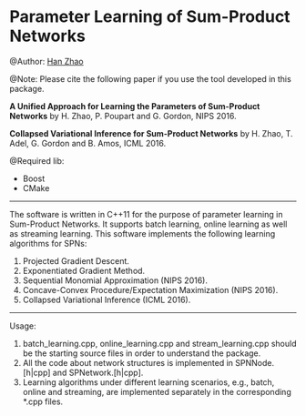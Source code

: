 # Parameter Learning of Sum-Product Networks

@Author: [Han Zhao](http://www.cs.cmu.edu/~hzhao1/)

@Note: Please cite the following paper if you use the tool developed in this package.

**A Unified Approach for Learning the Parameters of Sum-Product Networks**
by H. Zhao, P. Poupart and G. Gordon, NIPS 2016.

**Collapsed Variational Inference for Sum-Product Networks**
by H. Zhao, T. Adel, G. Gordon and B. Amos, ICML 2016.

@Required lib:
 - Boost
 - CMake

-------------------------------------------------------------------------------
The software is written in C++11 for the purpose of parameter learning 
in Sum-Product Networks. It supports batch learning, online learning as 
well as streaming learning. This software implements the following learning
algorithms for SPNs:

1.  Projected Gradient Descent.
2.  Exponentiated Gradient Method.
3.  Sequential Monomial Approximation (NIPS 2016).
4.  Concave-Convex Procedure/Expectation Maximization (NIPS 2016).
5.  Collapsed Variational Inference (ICML 2016).

-------------------------------------------------------------------------------


Usage: 

1.  batch\_learning.cpp, online\_learning.cpp and stream_learning.cpp should be the starting source files in order to understand the package.
2.  All the code about network structures is implemented in SPNNode.[h|cpp] and SPNetwork.[h|cpp].
3.  Learning algorithms under different learning scenarios, e.g., batch, online and streaming, are implemented separately in the corresponding *.cpp files.
